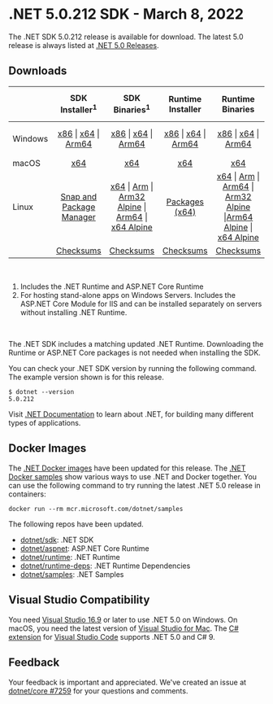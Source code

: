 # .NET 5.0.212 SDK - March 8, 2022

The .NET SDK 5.0.212 release is available for download. The latest 5.0 release is always listed at [.NET 5.0 Releases](../README.md).

## Downloads

|           | SDK Installer<sup>1</sup>                        | SDK Binaries<sup>1</sup>                 | Runtime Installer                                        | Runtime Binaries                                 | ASP.NET Core Runtime           |Windows Desktop Runtime          |
| --------- | :------------------------------------------:     | :----------------------:                 | :---------------------------:                            | :-------------------------:                      | :-----------------:            | :-----------------:            |
| Windows   | [x86][dotnet-sdk-win-x86.exe] \| [x64][dotnet-sdk-win-x64.exe] \| [Arm64][dotnet-sdk-win-arm64.exe] | [x86][dotnet-sdk-win-x86.zip] \| [x64][dotnet-sdk-win-x64.zip] \|  [Arm64][dotnet-sdk-win-arm64.zip] | [x86][dotnet-runtime-win-x86.exe] \| [x64][dotnet-runtime-win-x64.exe] \| [Arm64][dotnet-runtime-win-arm64.exe] | [x86][dotnet-runtime-win-x86.zip] \| [x64][dotnet-runtime-win-x64.zip] \| [Arm64][dotnet-runtime-win-arm64.zip] | [x86][aspnetcore-runtime-win-x86.exe] \| [x64][aspnetcore-runtime-win-x64.exe] \|<br> [Hosting Bundle][dotnet-hosting-win.exe]<sup>2</sup> | [x86][windowsdesktop-runtime-win-x86.exe] \| [x64][windowsdesktop-runtime-win-x64.exe]  \| [Arm64][windowsdesktop-runtime-win-arm64.exe] |
| macOS     | [x64][dotnet-sdk-osx-x64.pkg]  | [x64][dotnet-sdk-osx-x64.tar.gz]     | [x64][dotnet-runtime-osx-x64.pkg] | [x64][dotnet-runtime-osx-x64.tar.gz] | [x64][aspnetcore-runtime-osx-x64.tar.gz] | - |<sup>1</sup>
| Linux     |  [Snap and Package Manager](../install-linux.md)  | [x64][dotnet-sdk-linux-x64.tar.gz] \| [Arm][dotnet-sdk-linux-arm.tar.gz] \| [Arm32 Alpine][dotnet-sdk-linux-musl-arm.tar.gz] \| [Arm64][dotnet-sdk-linux-arm64.tar.gz] \| [x64 Alpine][dotnet-sdk-linux-musl-x64.tar.gz] | [Packages (x64)][linux-packages] | [x64][dotnet-runtime-linux-x64.tar.gz] \| [Arm][dotnet-runtime-linux-arm.tar.gz] \| [Arm64][dotnet-runtime-linux-arm64.tar.gz] \| [Arm32 Alpine][dotnet-runtime-linux-musl-arm.tar.gz]  \|[Arm64 Alpine][dotnet-runtime-linux-musl-arm64.tar.gz] \| [x64 Alpine][dotnet-runtime-linux-musl-x64.tar.gz] | [x64][aspnetcore-runtime-linux-x64.tar.gz]<sup>1</sup>  \| [Arm][aspnetcore-runtime-linux-arm.tar.gz]<sup>1</sup> \| [Arm64][aspnetcore-runtime-linux-arm64.tar.gz]<sup>1</sup> \| [x64 Alpine][aspnetcore-runtime-linux-musl-x64.tar.gz] | - | <sup>1</sup> |
|  | [Checksums][checksums-sdk]                             | [Checksums][checksums-sdk]                                      | [Checksums][checksums-runtime]                             | [Checksums][checksums-runtime]  | [Checksums][checksums-runtime]  | [Checksums][checksums-runtime]

</br>

1. Includes the .NET Runtime and ASP.NET Core Runtime
2. For hosting stand-alone apps on Windows Servers. Includes the ASP.NET Core Module for IIS and can be installed separately on servers without installing .NET Runtime.

</br>

The .NET SDK includes a matching updated .NET Runtime. Downloading the Runtime or ASP.NET Core packages is not needed when installing the SDK.

You can check your .NET SDK version by running the following command. The example version shown is for this release.

```console
$ dotnet --version
5.0.212
```
Visit [.NET Documentation](https://learn.microsoft.com/dotnet/core/) to learn about .NET, for building many different types of applications.

## Docker Images

The [.NET Docker images](https://hub.docker.com/_/microsoft-dotnet) have been updated for this release. The [.NET Docker samples](https://github.com/dotnet/dotnet-docker/blob/main/samples/README.md) show various ways to use .NET and Docker together. You can use the following command to try running the latest .NET 5.0 release in containers:

```console
docker run --rm mcr.microsoft.com/dotnet/samples
```

The following repos have been updated.

* [dotnet/sdk](https://hub.docker.com/_/microsoft-dotnet-sdk/): .NET SDK
* [dotnet/aspnet](https://hub.docker.com/_/microsoft-dotnet-aspnet/): ASP.NET Core Runtime
* [dotnet/runtime](https://hub.docker.com/_/microsoft-dotnet-runtime/): .NET Runtime
* [dotnet/runtime-deps](https://hub.docker.com/_/microsoft-dotnet-runtime-deps/): .NET Runtime Dependencies
* [dotnet/samples](https://hub.docker.com/_/microsoft-dotnet-samples/): .NET Samples


## Visual Studio Compatibility

You need [Visual Studio 16.9](https://visualstudio.microsoft.com) or later to use .NET 5.0 on Windows. On macOS, you need the latest version of [Visual Studio for Mac](https://visualstudio.microsoft.com/vs/mac/). The [C# extension](https://code.visualstudio.com/docs/languages/dotnet) for [Visual Studio Code](https://code.visualstudio.com/) supports .NET 5.0 and C# 9.


## Feedback

Your feedback is important and appreciated. We've created an issue at [dotnet/core #7259](https://github.com/dotnet/core/issues/7259) for your questions and comments.


[blob-runtime]: https://dotnetcli.blob.core.windows.net/dotnet/Runtime/
[blob-sdk]: https://dotnetcli.blob.core.windows.net/dotnet/Sdk/
[release-notes]: https://github.com/dotnet/core/blob/main/release-notes/5.0/5.0.15/5.0.15.md

[checksums-runtime]: https://dotnetcli.blob.core.windows.net/dotnet/checksums/5.0.15-sha.txt
[checksums-sdk]: https://dotnetcli.blob.core.windows.net/dotnet/checksums/5.0.15-sha.txt

[linux-install]: https://learn.microsoft.com/dotnet/core/install/linux
[linux-setup]: https://github.com/dotnet/core/blob/main/Documentation/linux-setup.md

[dotnet-blog]:  https://devblogs.microsoft.com/dotnet/march-2022-updates/



[linux-packages]: ../install-linux.md


[//]: # ( Runtime 5.0.15)
[dotnet-runtime-linux-arm.tar.gz]: https://download.visualstudio.microsoft.com/download/pr/e7ee90c8-c54f-4793-a405-1050f365240c/ecc2da4c6d4b3e6611bda5e5a5bda9af/dotnet-runtime-5.0.15-linux-arm.tar.gz
[dotnet-runtime-linux-arm64.tar.gz]: https://download.visualstudio.microsoft.com/download/pr/28ff2ede-6f43-4486-b2ad-dd2bde9ea2f7/9267ee1e9941196b8d45c162fa1bcb5d/dotnet-runtime-5.0.15-linux-arm64.tar.gz
[dotnet-runtime-linux-musl-arm.tar.gz]: https://download.visualstudio.microsoft.com/download/pr/c892c25d-1613-4569-bab0-a96702a1f39e/d083c3164e21f0f234eac60e07137e72/dotnet-runtime-5.0.15-linux-musl-arm.tar.gz
[dotnet-runtime-linux-musl-arm64.tar.gz]: https://download.visualstudio.microsoft.com/download/pr/7698b563-f440-44c7-b959-b65e4ebc9cc6/701c84aa012c063072283a4d6bdda6aa/dotnet-runtime-5.0.15-linux-musl-arm64.tar.gz
[dotnet-runtime-linux-musl-x64.tar.gz]: https://download.visualstudio.microsoft.com/download/pr/dd5ec323-893c-4dd2-848a-b6c9559ae178/204ed4d65b9eade19ea74f982e8388ae/dotnet-runtime-5.0.15-linux-musl-x64.tar.gz
[dotnet-runtime-linux-x64.tar.gz]: https://download.visualstudio.microsoft.com/download/pr/546d50b2-d85c-433f-b13b-b896f1bc1916/17d7bbb674bf67c3d490489b20a437b7/dotnet-runtime-5.0.15-linux-x64.tar.gz
[dotnet-runtime-osx-x64.pkg]: https://download.visualstudio.microsoft.com/download/pr/aae7783c-c033-4308-ab45-7edf78d8945b/bef03269b50362c36a56a6f21693dd26/dotnet-runtime-5.0.15-osx-x64.pkg
[dotnet-runtime-osx-x64.tar.gz]: https://download.visualstudio.microsoft.com/download/pr/cb5d4972-5eb6-4e53-b422-86eae8d0162f/3fc69c296fad1c9867ce7873c1d90e8c/dotnet-runtime-5.0.15-osx-x64.tar.gz
[dotnet-runtime-win-arm64.exe]: https://download.visualstudio.microsoft.com/download/pr/3e2738f0-0bc5-40ff-b0e0-52830cce27f3/06352486fb5dbc29703be3766f87e849/dotnet-runtime-5.0.15-win-arm64.exe
[dotnet-runtime-win-arm64.zip]: https://download.visualstudio.microsoft.com/download/pr/a17bbc0d-2f4a-4237-98e7-c994ddf1b23e/f4599fc0d88e8831a706849b638e9d02/dotnet-runtime-5.0.15-win-arm64.zip
[dotnet-runtime-win-x64.exe]: https://download.visualstudio.microsoft.com/download/pr/744a5a4b-c931-4365-9762-5154e999af13/51553f5bfe24e1f7d54abbfbb94d0c4c/dotnet-runtime-5.0.15-win-x64.exe
[dotnet-runtime-win-x64.zip]: https://download.visualstudio.microsoft.com/download/pr/188c7f17-73ca-477d-96a5-5bcb0970e751/71cc137bec1df3a712ce04fe92aa78dd/dotnet-runtime-5.0.15-win-x64.zip
[dotnet-runtime-win-x86.exe]: https://download.visualstudio.microsoft.com/download/pr/5a3bc200-475f-46df-9e80-6955c5fa191d/d49c018dbb28af1182655cbed7abd620/dotnet-runtime-5.0.15-win-x86.exe
[dotnet-runtime-win-x86.zip]: https://download.visualstudio.microsoft.com/download/pr/8d7983ed-db89-4247-b7e7-151fcbbfa18e/e34058f89799307e3c60771722b23a4d/dotnet-runtime-5.0.15-win-x86.zip

[//]: # ( WindowsDesktop 5.0.15)
[windowsdesktop-runtime-win-arm64.exe]: https://download.visualstudio.microsoft.com/download/pr/40bf47cb-146b-479f-a660-a85c1c9c469d/96f8b74576dd57d65e1726c48e61734d/windowsdesktop-runtime-5.0.15-win-arm64.exe
[windowsdesktop-runtime-win-x64.exe]: https://download.visualstudio.microsoft.com/download/pr/b1902c77-e022-4b3e-a01a-e8830df936ff/09d0957435bf8c37eae11b4962d4221b/windowsdesktop-runtime-5.0.15-win-x64.exe
[windowsdesktop-runtime-win-x86.exe]: https://download.visualstudio.microsoft.com/download/pr/51b9e073-e0db-4c82-bdb8-47a9c39896e2/d676baa1bbb643f50c6b41ca64110d2f/windowsdesktop-runtime-5.0.15-win-x86.exe

[//]: # ( ASP 5.0.15)
[aspnetcore-runtime-linux-arm.tar.gz]: https://download.visualstudio.microsoft.com/download/pr/49f495c7-6d7d-44d6-94b3-ce3c633746f8/824a679ce2f0533c80ec466116f079ee/aspnetcore-runtime-5.0.15-linux-arm.tar.gz
[aspnetcore-runtime-linux-arm64.tar.gz]: https://download.visualstudio.microsoft.com/download/pr/3ff16615-7afa-4741-b0ee-d86c922cb16f/958f0ea0a0248668413fd3920a1f4057/aspnetcore-runtime-5.0.15-linux-arm64.tar.gz
[aspnetcore-runtime-linux-musl-arm.tar.gz]: https://download.visualstudio.microsoft.com/download/pr/d0878c21-6570-4232-9095-942907cd1e50/22c306af1c4bb271bf776347737ff71a/aspnetcore-runtime-5.0.15-linux-musl-arm.tar.gz
[aspnetcore-runtime-linux-musl-arm64.tar.gz]: https://download.visualstudio.microsoft.com/download/pr/65510b46-6757-47ee-9609-dd2b1f664524/325d150001b00258e5e2b2903ef93903/aspnetcore-runtime-5.0.15-linux-musl-arm64.tar.gz
[aspnetcore-runtime-linux-musl-x64.tar.gz]: https://download.visualstudio.microsoft.com/download/pr/832d30fb-5a14-40a5-b81c-2d354ebf37c8/6ace2bc70718075ad06649574c0148c8/aspnetcore-runtime-5.0.15-linux-musl-x64.tar.gz
[aspnetcore-runtime-linux-x64.tar.gz]: https://download.visualstudio.microsoft.com/download/pr/f1f37dfc-3f5b-49c3-be73-aa0839066e06/3dfbd1c2b1cf93f085db7ead99d76051/aspnetcore-runtime-5.0.15-linux-x64.tar.gz
[aspnetcore-runtime-osx-x64.tar.gz]: https://download.visualstudio.microsoft.com/download/pr/b925ee34-662b-4597-8003-0e6f23bab46c/2d5d21e290d90c094b2d25a069e34957/aspnetcore-runtime-5.0.15-osx-x64.tar.gz
[aspnetcore-runtime-win-arm64.zip]: https://download.visualstudio.microsoft.com/download/pr/495009ce-ea17-47df-b6b7-06f1b5bfd80e/a398530d27de9c1d18258cbeff62c70d/aspnetcore-runtime-5.0.15-win-arm64.zip
[aspnetcore-runtime-win-x64.exe]: https://download.visualstudio.microsoft.com/download/pr/69b4d158-fadb-46d0-8b28-6c4ba2968926/c4d93beeb194b73c134b3c2824499467/aspnetcore-runtime-5.0.15-win-x64.exe
[aspnetcore-runtime-win-x64.zip]: https://download.visualstudio.microsoft.com/download/pr/ceba0d71-e720-4ddd-a95d-a7e99a25ba38/280e258ef461c9bbc3e418f5a15fbebe/aspnetcore-runtime-5.0.15-win-x64.zip
[aspnetcore-runtime-win-x86.exe]: https://download.visualstudio.microsoft.com/download/pr/df529041-2a11-440c-98a4-650606c07ac0/dec1cbf6e76b45dbcff75e19c50ca485/aspnetcore-runtime-5.0.15-win-x86.exe
[aspnetcore-runtime-win-x86.zip]: https://download.visualstudio.microsoft.com/download/pr/87df4c6d-f98c-4e85-96fa-0fb20c6fd710/f9dbcb1a127292a07656e60553effeab/aspnetcore-runtime-5.0.15-win-x86.zip
[dotnet-hosting-win.exe]: https://download.visualstudio.microsoft.com/download/pr/d7d20e41-4bee-4f8a-a32c-278f0ef8ce1a/f5a0c59b42d01b9fc2115615c801866c/dotnet-hosting-5.0.15-win.exe

[//]: # ( SDK 5.0.212)
[dotnet-sdk-linux-arm.tar.gz]: https://download.visualstudio.microsoft.com/download/pr/f72db293-cfc3-454e-8b93-4cadb954c6c4/536a6267e3b0bfbac873d74656989894/dotnet-sdk-5.0.212-linux-arm.tar.gz
[dotnet-sdk-linux-arm64.tar.gz]: https://download.visualstudio.microsoft.com/download/pr/5e719ce4-2608-49f9-a35f-538c0b381d00/41b3b61550c9ea924e3d419dd97c7558/dotnet-sdk-5.0.212-linux-arm64.tar.gz
[dotnet-sdk-linux-musl-arm.tar.gz]: https://download.visualstudio.microsoft.com/download/pr/36fa5cc7-3697-40b4-aa3a-77a2a509c346/df0de70bd36a18d4b0cc16024e2acd9e/dotnet-sdk-5.0.212-linux-musl-arm.tar.gz
[dotnet-sdk-linux-musl-arm64.tar.gz]: https://download.visualstudio.microsoft.com/download/pr/c29d3d64-668c-4c47-83a0-2ef6161792e5/a3ab3444e47a6ecbaa7e7be25b1dbe3c/dotnet-sdk-5.0.212-linux-musl-arm64.tar.gz
[dotnet-sdk-linux-musl-x64.tar.gz]: https://download.visualstudio.microsoft.com/download/pr/ca3f6d28-3a31-4295-b834-4176db1e0058/0e46c68f652ce4e284416e121fa4bd41/dotnet-sdk-5.0.212-linux-musl-x64.tar.gz
[dotnet-sdk-linux-x64.tar.gz]: https://download.visualstudio.microsoft.com/download/pr/a76503a6-9118-44b9-a46d-68a533562cf3/a22fe0af464b7e9f8a9f83f3dfc5b060/dotnet-sdk-5.0.212-linux-x64.tar.gz
[dotnet-sdk-linux-x64.zip]: https://download.visualstudio.microsoft.com/download/pr/7ae0ce96-e239-4dec-b233-2288c5245a50/4628fbb2f04dd13e19e0fc0b3078464d/dotnet-sdk-5.0.212-linux-x64.zip
[dotnet-sdk-osx-x64.pkg]: https://download.visualstudio.microsoft.com/download/pr/71290b46-5064-4b13-9957-45683f4abffb/02a1e7517c5872c26d8b57c436c43fa8/dotnet-sdk-5.0.212-osx-x64.pkg
[dotnet-sdk-osx-x64.tar.gz]: https://download.visualstudio.microsoft.com/download/pr/f3d02f62-4632-4c24-bd18-48cd3dc890ca/6d974e45890f1809aafb537773325bb7/dotnet-sdk-5.0.212-osx-x64.tar.gz
[dotnet-sdk-win-arm64.exe]: https://download.visualstudio.microsoft.com/download/pr/ba206545-8f99-4794-a00c-057268ba74db/8effc131b9088641e516255839d97413/dotnet-sdk-5.0.212-win-arm64.exe
[dotnet-sdk-win-arm64.zip]: https://download.visualstudio.microsoft.com/download/pr/ea4e7fb2-a893-4bf2-b9a9-9c1c3887eb2a/186edc2364152e2bdb1966eef05cb4ab/dotnet-sdk-5.0.212-win-arm64.zip
[dotnet-sdk-win-x64.exe]: https://download.visualstudio.microsoft.com/download/pr/5008a042-9887-4864-8bfb-2e1304f30573/18e2f42c4c67b97e935ee522fcb89f43/dotnet-sdk-5.0.212-win-x64.exe
[dotnet-sdk-win-x64.zip]: https://download.visualstudio.microsoft.com/download/pr/ec6c6946-e998-4355-9249-55a1bb8bafc6/ac27f4e125cfc2c2297c238ee16e97fb/dotnet-sdk-5.0.212-win-x64.zip
[dotnet-sdk-win-x86.exe]: https://download.visualstudio.microsoft.com/download/pr/18e2cfa1-32d3-4c43-b7b7-8b8db4685154/43c9711f5d473d4222c8b4fbc4a6a0d4/dotnet-sdk-5.0.212-win-x86.exe
[dotnet-sdk-win-x86.zip]: https://download.visualstudio.microsoft.com/download/pr/1e9f3343-8c11-4444-b35a-f05f9c9e4e28/68b3e46fa9cb64cc2500c4afb6d08e55/dotnet-sdk-5.0.212-win-x86.zip

